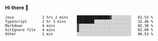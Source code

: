 ### Hi there 👋

<!--START_SECTION:waka-->

```text
Java             2 hrs 2 mins    ███████████████▓░░░░░░░░░   62.53 %
TypeScript       1 hr 3 mins     ████████░░░░░░░░░░░░░░░░░   32.46 %
Markdown         4 mins          ▓░░░░░░░░░░░░░░░░░░░░░░░░   02.38 %
GitIgnore file   4 mins          ▓░░░░░░░░░░░░░░░░░░░░░░░░   02.09 %
Other            1 min           ░░░░░░░░░░░░░░░░░░░░░░░░░   00.53 %
```

<!--END_SECTION:waka-->

<!--
**jerry-shao/jerry-shao** is a ✨ _special_ ✨ repository because its `README.md` (this file) appears on your GitHub profile.

Here are some ideas to get you started:

- 🔭 I’m currently working on ...
- 🌱 I’m currently learning ...
- 👯 I’m looking to collaborate on ...
- 🤔 I’m looking for help with ...
- 💬 Ask me about ...
- 📫 How to reach me: ...
- 😄 Pronouns: ...
- ⚡ Fun fact: ...
-->
